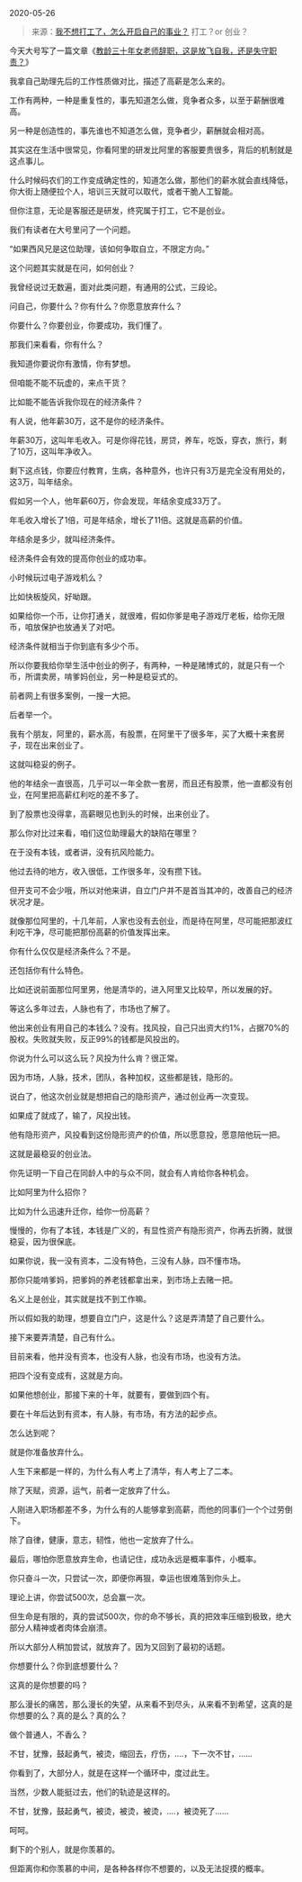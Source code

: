 2020-05-26

> 来源：[我不想打工了，怎么开启自己的事业？](http://mp.weixin.qq.com/s?__biz=MzU3NDc5Nzc0NQ==&mid=2247488535&idx=1&sn=0187c32157303b2312a30e500e3cc784&chksm=fd2db6c9ca5a3fdfbd9f7a9e42d28bc50677cafe2ea8a8ce5e20daa9e4b14b48399f6a03f79f&scene=27#wechat_redirect)
> 打工？or 创业？

今天大号写了一篇文章《[教龄三十年女老师辞职，这是放飞自我，还是失守职责？](https://mp.weixin.qq.com/s?__biz=MzU0MjYwNDU2Mw==&mid=2247489640&idx=1&sn=d3b41cab55e79d27ab8e438b134bd833&chksm=fb197414cc6efd0241250b4937e87249fc36e79ab2ddfb9ab12d4d40989e08a97ce1cbcdbd38&token=507836959&lang=zh_CN&scene=21#wechat_redirect)》  

  

我拿自己助理先后的工作性质做对比，描述了高薪是怎么来的。  

  

工作有两种，一种是重复性的，事先知道怎么做，竞争者众多，以至于薪酬很难高。

  

另一种是创造性的，事先谁也不知道怎么做，竞争者少，薪酬就会相对高。

  

其实这在生活中很常见，你看阿里的研发比阿里的客服要贵很多，背后的机制就是这点事儿。  

  

什么时候码农们的工作变成确定性的，知道怎么做，那他们的薪水就会直线降低，你大街上随便拉个人，培训三天就可以取代，或者干脆人工智能。  

  

但你注意，无论是客服还是研发，终究属于打工，它不是创业。  

  

我们有读者在大号里问了一个问题。

  

“如果西风兄是这位助理，该如何争取自立，不限定方向。”

  

这个问题其实就是在问，如何创业？

  

我曾经说过无数遍，面对此类问题，有通用的公式，三段论。

  

问自己，你要什么？你有什么？你愿意放弃什么？

  

你要什么？你要创业，你要成功，我们懂了。

  

那我们来看看，你有什么？  

  

我知道你要说你有激情，你有梦想。  

  

但咱能不能不玩虚的，来点干货？

  

比如能不能告诉我你现在的经济条件？  

  

有人说，他年薪30万，这不是你的经济条件。

  

年薪30万，这叫年毛收入。可是你得花钱，房贷，养车，吃饭，穿衣，旅行，剩了10万，这叫年净收入。

  

剩下这点钱，你要应付教育，生病，各种意外，也许只有3万是完全没有用处的，这3万，叫年结余。  

  

假如另一个人，他年薪60万，你会发现，年结余变成33万了。  

  

年毛收入增长了1倍，可是年结余，增长了11倍。这就是高薪的价值。

  

年结余是多少，就叫经济条件。  

  

经济条件会有效的提高你创业的成功率。  

  

小时候玩过电子游戏机么？

  

比如快板旋风，好呦跟。  

  

如果给你一个币，让你打通关，就很难，假如你爹是电子游戏厅老板，给你无限币，咱放保护也放通关了对吧。

  

经济条件就相当于你到底有多少个币。  

  

所以你要我给你举生活中创业的例子，有两种，一种是赌博式的，就是只有一个币，所谓卖房，啃爹妈创业，另一种是稳妥式的。  

  

前者网上有很多案例，一搜一大把。

  

后者举一个。

  

我有个朋友，阿里的，薪水高，有股票，在阿里干了很多年，买了大概十来套房子，现在出来创业了。  

  

这就叫稳妥的例子。  

  

他的年结余一直很高，几乎可以一年全款一套房，而且还有股票，他一直都没有创业，在阿里把高薪红利吃的差不多了。

  

到了股票也没得拿，高薪眼见也到头的时候，出来创业了。

  

那么你对比过来看，咱们这位助理最大的缺陷在哪里？

  

在于没有本钱，或者讲，没有抗风险能力。

  

他过去待的地方，收入很低，工作很多年，没有攒下钱。

  

但开支可不会少哦，所以对他来讲，自立门户并不是首当其冲的，改善自己的经济状况才是。  

  

就像那位阿里的，十几年前，人家也没有去创业，而是待在阿里，尽可能把那波红利吃干净，尽可能把那份高薪的价值发挥出来。

  

你有什么仅仅是经济条件么？不是。

  

还包括你有什么特色。

  

比如还说前面那位阿里男，他是清华的，进入阿里又比较早，所以发展的好。

  

等这么多年过去，人脉也有了，市场也了解了。

  

他出来创业有用自己的本钱么？没有。找风投，自己只出资大约1%，占据70%的股权。失败就失败，反正99%的钱都是风投出的。

  

你说为什么可以这么玩？风投为什么肯？很正常。  

  

因为市场，人脉，技术，团队，各种加权，这些都是钱，隐形的。

  

说白了，他这次创业就是想把自己的隐形资产，通过创业再一次变现。

  

如果成了就成了，输了，风投出钱。  

  

他有隐形资产，风投看到这份隐形资产的价值，所以愿意投，愿意陪他玩一把。

  

这就是最稳妥的创业法。  

  

你先证明一下自己在同龄人中的与众不同，就会有人肯给你各种机会。  

  

比如阿里为什么招你？

  

比如为什么迅速升迁你，给你一份高薪？  

  

慢慢的，你有了本钱，本钱是广义的，有显性资产有隐形资产，你再去折腾，就很稳妥，因为很保底。

  

如果你说，我一没有资本，二没有特色，三没有人脉，四不懂市场。

  

那你只能啃爹妈，把爹妈的养老钱都拿出来，到市场上去赌一把。  

  

名义上是创业，其实就是找不到工作嘛。  

  

所以假如我的助理，想要自立门户，这是什么？这是弄清楚了自己要什么。  

  

接下来要弄清楚，自己有什么。  

  

目前来看，他并没有资本，也没有人脉，也没有市场，也没有方法。  

  

把四个没有变成有，这就是方向。  

  

如果他想创业，那接下来的十年，就要有，要做到四个有。  

  

要在十年后达到有资本，有人脉，有市场，有方法的起步点。

  

怎么达到呢？  

  

就是你准备放弃什么。  

  

人生下来都是一样的，为什么有人考上了清华，有人考上了二本。  

  

除了天赋，资源，运气，前者一定放弃了什么。

  

人刚进入职场都差不多，为什么有的人能够拿到高薪，而他的同事们一个个过劳倒下。  

  

除了自律，健康，意志，韧性，他也一定放弃了什么。  

  

最后，哪怕你愿意放弃生命，也请记住，成功永远是概率事件，小概率。  

  

你只奋斗一次，只尝试一次，即便你再狠，幸运也很难落到你头上。  

  

理论上讲，你尝试500次，总会赢一次。

  

但生命是有限的，真的尝试500次，你的命不够长，真的把效率压缩到极致，绝大部分人精神或者肉体会崩溃。

  

所以大部分人稍加尝试，就放弃了。因为又回到了最初的话题。

  

你想要什么？你到底想要什么？

  

这真的是你想要的吗？

  

那么漫长的痛苦，那么漫长的失望，从来看不到尽头，从来看不到希望，这真的是你想要的么？真的是么？真的么？  

  

做个普通人，不香么？

  

不甘，犹豫，鼓起勇气，被烫，缩回去，疗伤，....，下一次不甘，......  

  

你看到了，大部分人，就是在这样一个循环中，度过此生。

  

当然，少数人能挺过去，他们的轨迹是这样的。

  

不甘，犹豫，鼓起勇气，被烫，被烫，被烫，....，被烫死了......

  

呵呵。  

  

剩下的个别人，就是你羡慕的。

  

但距离你和你羡慕的中间，是各种各样你不想要的，以及无法捉摸的概率。

